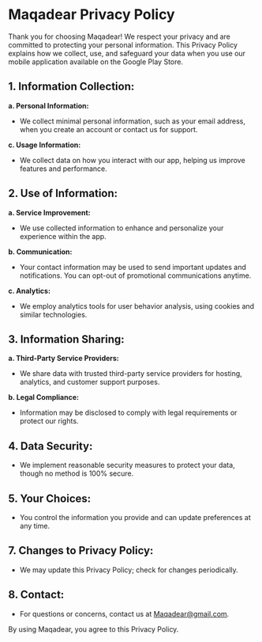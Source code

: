 # Maqadear Privacy Policy

Thank you for choosing Maqadear! We respect your privacy and are committed to protecting your personal information. This Privacy Policy explains how we collect, use, and safeguard your data when you use our mobile application available on the Google Play Store.

## 1. Information Collection:

**a. Personal Information:**
- We collect minimal personal information, such as your email address, when you create an account or contact us for support.

**c. Usage Information:**
- We collect data on how you interact with our app, helping us improve features and performance.

## 2. Use of Information:

**a. Service Improvement:**
- We use collected information to enhance and personalize your experience within the app.

**b. Communication:**
- Your contact information may be used to send important updates and notifications. You can opt-out of promotional communications anytime.

**c. Analytics:**
- We employ analytics tools for user behavior analysis, using cookies and similar technologies.

## 3. Information Sharing:

**a. Third-Party Service Providers:**
- We share data with trusted third-party service providers for hosting, analytics, and customer support purposes.

**b. Legal Compliance:**
- Information may be disclosed to comply with legal requirements or protect our rights.

## 4. Data Security:

- We implement reasonable security measures to protect your data, though no method is 100% secure.

## 5. Your Choices:

- You control the information you provide and can update preferences at any time.

## 7. Changes to Privacy Policy:

- We may update this Privacy Policy; check for changes periodically.

## 8. Contact:

- For questions or concerns, contact us at Maqadear@gmail.com.

By using Maqadear, you agree to this Privacy Policy.
